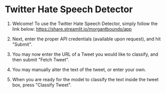 # Twitter Hate Speech Detector

1. Welcome! To use the Twitter Hate Speech Detector, simply follow the link below:
https://share.streamlit.io/morgantbounds/app

2. Next, enter the proper API credentials (available upon request), and hit "Submit". 

3. You may now enter the URL of a Tweet you would like to classify, and then submit "Fetch Tweet". 

4. You may manually alter the text of the tweet, or enter your own.

5. When you are ready for the model to classify the text inside the tweet box, press "Classify Tweet". 

